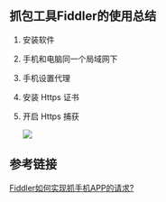 

## 抓包工具Fiddler的使用总结

1. 安装软件

2. 手机和电脑同一个局域网下

3. 手机设置代理

4. 安装 Https 证书

5. 开启 Https 捕获

   ![](https://cdn.jsdelivr.net/gh/AlbertYang0801/pic-bed@main/img/20210408094214.png)

## 参考链接

[Fiddler如何实现抓手机APP的请求?](https://www.cnblogs.com/pachongshangdexuebi/p/13328195.html)